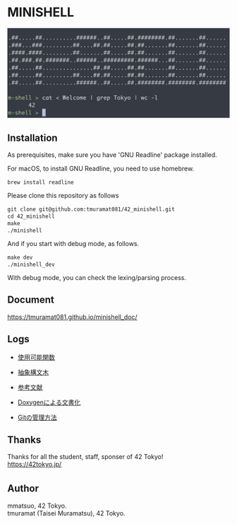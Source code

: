 # MINISHELL
![Image 1](assets/screen_shot1.png)

## Installation
As prerequisites, make sure you have 'GNU Readline' package installed.

For macOS, to install GNU Readline, you need to use homebrew.
```
brew install readline
```
Please clone this repository as follows

```
git clone git@github.com:tmuramat081/42_minishell.git
cd 42_minishell
make
./minishell
```
And if you start with debug mode, as follows.
```
make dev
./minishell_dev
```
With debug mode, you can check the lexing/parsing process.

## Document
https://tmuramat081.github.io/minishell_doc/

## Logs
- [使用可能関数](/assets/funcs.pdf)

- [抽象構文木](/assets/ast.pdf)

- [参考文献](/assets/ref.pdf)

- [Doxygenによる文書化](/assets/doxygen.pdf)

- [Gitの管理方法](/assets/git_manage.pdf)


## Thanks
Thanks for all the student, staff, sponser of 42 Tokyo!  
https://42tokyo.jp/

## Author 　
mmatsuo, 42 Tokyo.  
tmuramat (Taisei Muramatsu), 42 Tokyo. 


